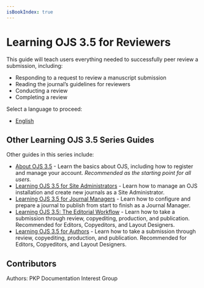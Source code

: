 ```yaml
---
isBookIndex: true
---
```


# Learning OJS 3.5 for Reviewers

This guide will teach users everything needed to successfully peer review a submission, including:
* Responding to a request to review a manuscript submission 
* Reading the journal’s guidelines for reviewers 
* Conducting a review 
* Completing a review

Select a language to proceed:
* [English](./en/)


## Other Learning OJS 3.5 Series Guides 

Other guides in this series include:

* [About OJS 3.5](../../about-ojs/) - Learn the basics about OJS, including how to register and manage your account. *Recommended as the starting point for all users.*
* [Learning OJS 3.5 for Site Administrators](../../site-admin/) - Learn how to manage an OJS installation and create new journals as a Site Administrator.
* [Learning OJS 3.5 for Journal Managers](../../journal-managers/) - Learn how to configure and prepare a journal to publish from start to finish as a Journal Manager. 
* [Learning OJS 3.5: The Editorial Workflow](../../editorial-workflow/) - Learn how to take a submission through review, copyediting, production, and publication. Recommended for Editors, Copyeditors, and Layout Designers.
* [Learning OJS 3.5 for Authors](../../author/en/) - Learn how to take a submission through review, copyediting, production, and publication. Recommended for Editors, Copyeditors, and Layout Designers.


## Contributors

Authors: PKP Documentation Interest Group

